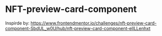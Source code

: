 # NFT-preview-card-component
Inspirde by: https://www.frontendmentor.io/challenges/nft-preview-card-component-SbdUL_w0U/hub/nft-preview-card-component-ellLLenhxt
